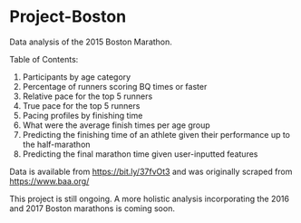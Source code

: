 # Project-Boston
Data analysis of the 2015 Boston Marathon.

Table of Contents:

1. Participants by age category
2. Percentage of runners scoring BQ times or faster
3. Relative pace for the top 5 runners
4. True pace for the top 5 runners
5. Pacing profiles by finishing time
6. What were the average finish times per age group
7. Predicting the finishing time of an athlete given their performance up to the half-marathon
8. Predicting the final marathon time given user-inputted features

Data is available from https://bit.ly/37fvOt3 and was originally scraped from https://www.baa.org/

This project is still ongoing. A more holistic analysis incorporating the 2016 and 2017 Boston marathons is coming soon.
